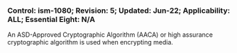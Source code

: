 ### Control: ism-1080; Revision: 5; Updated: Jun-22; Applicability: ALL; Essential Eight: N/A
<p>An ASD-Approved Cryptographic Algorithm (AACA) or high assurance cryptographic algorithm is used when encrypting media.</p>
